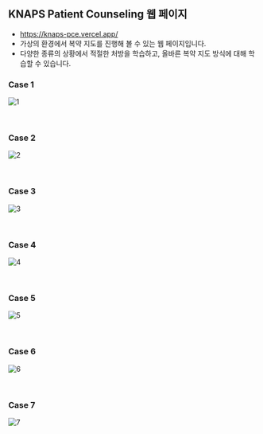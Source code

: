 ## KNAPS Patient Counseling 웹 페이지

- https://knaps-pce.vercel.app/
- 가상의 환경에서 복약 지도를 진행해 볼 수 있는 웹 페이지입니다.
- 다양한 종류의 상황에서 적절한 처방을 학습하고, 올바른 복약 지도 방식에 대해 학습할 수 있습니다.

### Case 1
![1](https://github.com/yeohj0710/knaps-patient-counseling-web-page/assets/93759367/2b447b87-a8e4-4027-9cbb-db791d42353d)

<br>

### Case 2
![2](https://github.com/yeohj0710/knaps-patient-counseling-web-page/assets/93759367/6cda5ec8-a454-4960-b069-b318220f5a6f)

<br>

### Case 3
![3](https://github.com/yeohj0710/knaps-patient-counseling-web-page/assets/93759367/d500dc55-fd6f-4a2b-ab24-4b57ee5af5a4)

<br>

### Case 4
![4](https://github.com/yeohj0710/knaps-patient-counseling-web-page/assets/93759367/c0625a43-a9d9-4476-a119-40c6829cc11e)

<br>

### Case 5
![5](https://github.com/yeohj0710/knaps-patient-counseling-web-page/assets/93759367/bc4fcc3c-e422-4b11-ad93-1939b05a6a80)

<br>

### Case 6
![6](https://github.com/yeohj0710/knaps-patient-counseling-web-page/assets/93759367/0c0851bd-9542-43ea-a90d-0cf819f266e3)

<br>

### Case 7
![7](https://github.com/yeohj0710/knaps-patient-counseling-web-page/assets/93759367/1420574c-463e-4bfa-a42b-0c2e8e98a032)

<br>
